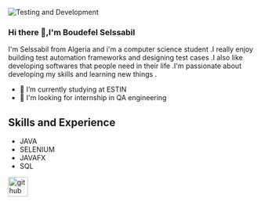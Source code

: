![Testing and Development](https://github.com/B-Selssabil/B-Selssabil-/blob/main/FINALLY.png)

### Hi there 👋,I'm Boudefel Selssabil

I'm Selssabil from Algeria and  i'm a computer science student .I really enjoy building test  automation  frameworks  and designing test cases .I also like developing softwares that people need in their life .I'm passionate about developing my skills and learning new things .


- 🔭 I’m currently studying  at ESTIN 
- 👯 I'm looking for internship in QA engineering

## Skills and Experience

* JAVA  
* SELENIUM 
* JAVAFX
* SQL



[<img src='https://cdn.jsdelivr.net/npm/simple-icons@3.0.1/icons/github.svg' alt='github' height='40'>](https://github.com/B-Selssabil)  


